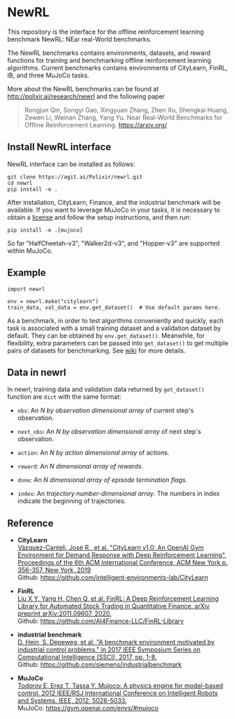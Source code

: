 # NewRL

This repository is the interface for the offline reinforcement learning benchmark NewRL: NEar real-World benchmarks.

The NewRL benchmarks contains environments, datasets, and reward functions for training and benchmarking offline reinforcement learning algorithms. Current benchmarks contains environments of CityLearn, FinRL, IB, and three MuJoCo tasks.

More about the NewRL benchmarks can be found at http://polixir.ai/research/newrl and the following paper
> Rongjun Qin, Songyi Gao, Xingyuan Zhang, Zhen Xu, Shengkai Huang, Zewen Li, Weinan Zhang, Yang Yu. Near Real-World Benchmarks for Offline Reinforcement Learning. https://arxiv.org/

## Install NewRL interface

NewRL interface can be installed as follows:
```
git clone https://agit.ai/Polixir/newrl.git
cd newrl
pip install -e .
```

After installation, CityLearn, Finance, and the industrial benchmark will be available. If you want 
to leverage MuJoCo in your tasks, it is necessary to obtain a [license](https://www.roboti.us/license.html) 
and follow the setup instructions, and then run:
```
pip install -e .[mujoco]
```

So far "HalfCheetah-v3", "Walker2d-v3", and "Hopper-v3" are supported within MuJoCo.

## Example

```
import newrl

env = newrl.make("citylearn")
train_data, val_data = env.get_dataset()  # Use default params here.
```

As a benchmark, in order to test algorithms conveniently and quickly, each task is associated with 
a small training dataset and a validation dataset by default. They can be obtained by 
`env.get_dataset()`. Meanwhile, for flexibility, extra parameters can be passed into `get_dataset()` 
to get multiple pairs of datasets for benchmarking. 
See [wiki](https://agit.ai/Polixir/newrl/wiki) for more details.

## Data in newrl

In newrl, training data and validation data returned by `get_dataset()` function are `dict` with 
the same format:

- `obs`: An <i> N by observation dimensional array </i> of current step's observation.

- `next_obs`: An <i> N by observation dimensional array </i> of next step's observation.

- `action`: An <i> N by action dimensional array </i> of actions.

- `reward`: An <i> N dimensional array of rewards</i>.

- `done`: An <i> N dimensional array of episode termination flags</i>.

- `index`: An <i> trajectory number-dimensional array</i>. 
The numbers in index indicate the beginning of trajectories.

## Reference

- <b>CityLearn</b> <br>
[Vázquez-Canteli, José R., et al. "CityLearn v1.0: An OpenAI Gym Environment for Demand 
Response with Deep Reinforcement Learning", Proceedings of the 6th ACM International Conference, 
ACM New York p. 356-357, New York, 2019](https://dl.acm.org/doi/10.1145/3360322.3360998) <br>
Github: https://github.com/intelligent-environments-lab/CityLearn

- <b>FinRL</b> <br>
[Liu X Y, Yang H, Chen Q, et al. FinRL: A Deep Reinforcement Learning Library for 
Automated Stock Trading in Quantitative Finance. arXiv preprint arXiv:2011.09607, 
2020.](https://arxiv.org/abs/2011.09607) <br>
Github: https://github.com/AI4Finance-LLC/FinRL-Library

- <b>industrial benchmark</b> <br>
[D. Hein, S. Depeweg, et al. "A benchmark environment motivated by industrial control 
problems," in 2017 IEEE Symposium Series on Computational Intelligence (SSCI), 2017, 
pp. 1-8.](https://arxiv.org/abs/1709.09480) <br>
Github: https://github.com/siemens/industrialbenchmark

- <b>MuJoCo</b> <br>
[Todorov E, Erez T, Tassa Y. Mujoco: A physics engine for model-based control. 
2012 IEEE/RSJ International Conference on Intelligent Robots and Systems. IEEE, 
2012: 5026-5033.](https://ieeexplore.ieee.org/abstract/document/6386109) <br>
MuJoCo: https://gym.openai.com/envs/#mujoco
